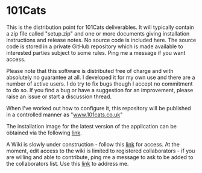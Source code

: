 # 101Cats
This is the distribution point for 101Cats deliverables. It will typically contain a zip file called "setup.zip" and one or more documents giving installation instructions and release notes.
No source code is included here. The source code is stored in a private GitHub repository which is made available to interested parties subject to some rules. Ping me a message if you want access.

Please note that this software is distributed free of charge and with absolutely no guarantee at all. I developed it for my own use and there are a number of active users. I do try to fix bugs though I accept no commitment to do so. If you find a bug or have a suggestion for an improvement, please raise an issue or start a discussion thread. 

When I've worked out how to configure it, this repository will be published in a controlled manner as "www.101cats.co.uk"

The installation image for the latest version of the application can be obtained via the following [link](https://github.com/martinbradford/101Cats/raw/main/setup1.0.9.2.zip).

A Wiki is slowly under construction - follow this [link](https://github.com/martinbradford/101Cats/wiki) for access. At the moment, edit access to the wiki is limited to registered collaborators - if you are willing and able to contribute, ping me a message to ask to be added to the collaborators list.  Use this [link](mailto:one.oh.onecats@outlook.com) to address me.
